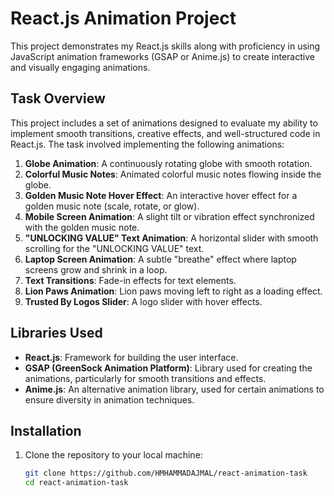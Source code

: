 # React.js Animation Project

This project demonstrates my React.js skills along with proficiency in using JavaScript animation frameworks (GSAP or Anime.js) to create interactive and visually engaging animations.

## Task Overview

This project includes a set of animations designed to evaluate my ability to implement smooth transitions, creative effects, and well-structured code in React.js. The task involved implementing the following animations:

1. **Globe Animation**: A continuously rotating globe with smooth rotation.
2. **Colorful Music Notes**: Animated colorful music notes flowing inside the globe.
3. **Golden Music Note Hover Effect**: An interactive hover effect for a golden music note (scale, rotate, or glow).
4. **Mobile Screen Animation**: A slight tilt or vibration effect synchronized with the golden music note.
5. **"UNLOCKING VALUE" Text Animation**: A horizontal slider with smooth scrolling for the "UNLOCKING VALUE" text.
6. **Laptop Screen Animation**: A subtle "breathe" effect where laptop screens grow and shrink in a loop.
7. **Text Transitions**: Fade-in effects for text elements.
8. **Lion Paws Animation**: Lion paws moving left to right as a loading effect.
9. **Trusted By Logos Slider**: A logo slider with hover effects.

## Libraries Used

- **React.js**: Framework for building the user interface.
- **GSAP (GreenSock Animation Platform)**: Library used for creating the animations, particularly for smooth transitions and effects.
- **Anime.js**: An alternative animation library, used for certain animations to ensure diversity in animation techniques.

## Installation

1. Clone the repository to your local machine:

   ```bash
   git clone https://github.com/HMHAMMADAJMAL/react-animation-task
   cd react-animation-task
   
